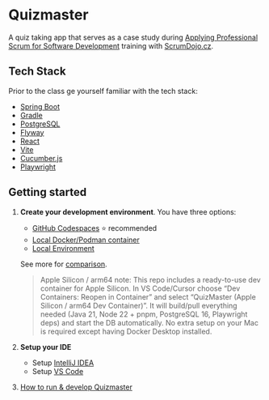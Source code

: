 # Quizmaster

A quiz taking app that serves as a case study during
[Applying Professional Scrum for Software Development](https://scrumdojo.cz/aps-sd)
training with [ScrumDojo.cz](https://scrumdojo.cz).

## Tech Stack

Prior to the class ge yourself familiar with the tech stack:

- [Spring Boot](https://spring.io/projects/spring-boot)
- [Gradle](https://gradle.org/)
- [PostgreSQL](https://www.postgresql.org/)
- [Flyway](https://flywaydb.org/)
- [React](https://react.dev/)
- [Vite](https://vitejs.dev/)
- [Cucumber.js](https://cucumber.io/docs/guides/)
- [Playwright](https://playwright.dev/)

## Getting started

1. **Create your development environment**. You have three options:

    - [GitHub Codespaces](docs/dev-environment/dev-env-codespaces.md) ⭐ recommended
    - [Local Docker/Podman container](docs/dev-environment/dev-env-podman.md)
    - [Local Environment](docs/dev-environment/dev-env-local.md)

    See more for [comparison](docs/dev-environment/dev-env-comparison.md).

    > Apple Silicon / arm64 note: This repo includes a ready-to-use dev container for Apple Silicon. In VS Code/Cursor choose “Dev Containers: Reopen in Container” and select “QuizMaster (Apple Silicon / arm64 Dev Container)”. It will build/pull everything needed (Java 21, Node 22 + pnpm, PostgreSQL 16, Playwright deps) and start the DB automatically. No extra setup on your Mac is required except having Docker Desktop installed.

2. **Setup your IDE**

    - Setup [IntelliJ IDEA](docs/dev-environment/setup-intellij.md)
    - Setup [VS Code](docs/dev-environment/setup-vscode.md)

3. [How to run & develop Quizmaster](docs/dev-environment/how-to-develop.md)

